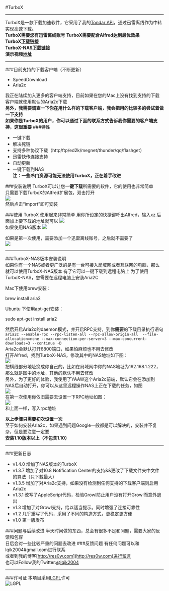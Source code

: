 #TurboX
******************
TurboX是一款下载加速软件，它采用了我的[Tondar API](https://github.com/lqik2004/xunlei-lixian-api-PureObjc)，通过迅雷离线作为中转实现高速下载。   
**TurboX需要您有迅雷离线账号**
**TurboX需要配合Alfred达到最优效果**  
**TurboX[下载链接](https://github.com/lqik2004/TurboX/raw/master/TurboX.alfredextension)**  
**TurboX-NAS[下载链接](https://github.com/lqik2004/TurboX/raw/master/TurboX-NAS.alfredextension)**  
**演示视频[地址](http://d.pr/v/qxhJ)**
*******************
###目前支持的下载客户端（不断更新）
* SpeedDownload  
* Aria2c 

我正在陆续加入更多的客户端支持，目前如果在您的Mac上没有找到支持的下载客户端就使用默认的Aria2c下载  
**另外，我需要调查一下你在用什么样的下载客户端，我会把用的比较多的尝试着做一下支持**  
**如果你是TurboX的用户，你可以通过下面的联系方式告诉我你需要的客户端支持，这很重要**
###特性
* 一键下载
* 解决死链
* 支持多种协议下载（http/ftp/ed2k/megnet/thunder/qq/flashget）
* 迅雷快传连接支持
* 自动更新  
* 一键下载到NAS  
**注：一些冷门资源可能无法使用TurboX，正在着手改进**

###安装说明
TurboX可以让您**一键下载**所需要的软件，它的使用也非常简单  
只需要下载TurboX的Alfred扩展包，双击打开  
![](https://img.skitch.com/20120824-cxbd8sf662nm426ui6ujs8dbkg.jpg)  
然后点击“import”即可安装  

###使用
TurboX 使用起来非常简单
用你所设定的快捷键呼出Alfred，输入xz 后面加上要下载的地址就可以
![](https://img.skitch.com/20120824-qdnrd6a467psbwg6q7b9ghmbsy.jpg)  
如果使用NAS版本
![](https://img.skitch.com/20120829-bt233bd47b5x9btg45daqh42bb.jpg)

如果是第一次使用，需要添加一个迅雷离线账号，之后就不需要了  
![](https://img.skitch.com/20120824-kuqm9rss9us87673f5snighe3p.jpg)  
*********************
###TurboX-NAS版本安装说明  
如果你有一个NAS或者更广泛的是有一台可接入局域网或者互联网的电脑，那么就可以使用TurboX-NAS版本
有了它可以一键下载到远程电脑上
为了使用TurboX-NAS，您需要在远程电脑上安装Aria2C  

Mac下使用brew安装：

brew install aria2

Ubuntu 下使用apt-get安装：

sudo apt-get install aria2

然后开启Aria2c的daemon模式，并开启RPC支持，到你**需要**的下载目录执行语句  
```aria2c --enable-rpc --rpc-listen-all --rpc-allow-origin-all  --file-allocation=none --max-connection-per-server=3 --max-concurrent-downloads=3 --continue -D```  
Aria2c会默认打开6800端口，如果怕麻烦也不用去修改  
打开Alfred，找到TurboX-NAS，修改其中的NAS地址如下图：  
![](https://img.skitch.com/20120829-81ch9w59weff9xx6g7gbpupqmc.jpg)  
把横线部分地址换成你自己的，比如在局域网中你的NAS地址为192.168.1.222，那么就是图中的地址，其他的默认不用去修改  
另外，为了更好的体验，我使用了YAAW这个Aria2c前端，默认它会在添加到NAS后自动打开，你可以从这里远程操作NAS上正在下载的任务，如图  
![](https://img.skitch.com/20120829-fihkmfenuhctwxjetp54xjh37n.jpg)  
在第一次使用你依旧需要去设置一下RPC地址如图：  
![](https://img.skitch.com/20120829-mmk3ccgp7tgiekjjjwjijqux8p.jpg)  
和上面一样，写入rpc地址

**以上步骤只需要初次设置一次**  
至于如何安装Aria2c，如果遇到问题Google一般都是可以解决的，安装并不复杂，但是要注意一定要  
**安装1.10版本以上（不包含1.10）**

**********************
###更新日志
* v1.4.0 增加了NAS版本的TurboX
* v1.3.7 增加了对10.8 Notification Center的支持&&更改了下载文件夹中文件的算法（只下载最大）
* v1.3.5 增加了对Aria2c支持，如果没有检测到任何支持的下载客户端则启用Aria2c
* v1.3.1 改写了AppleScript代码，检验Growl防止用户没有打开Growl而意外退出
* v1.3 增加了对Growl支持，给以适当提示。同时增强了连接可靠性
* v1.2 几乎重写了代码，采用了不同的构造方式，更稳定更方便
* v1.0 第一版发布  
 
###问题与后续改进
半天时间做的东西，总会有很多不足和问题，需要大家的反馈和包容  
日后会对一些比较严重的问题去改进
###反馈问题
有任何问题可以和lqik2004#gmail.com进行联系  
或者到我的博客[http://res0w.com](http://res0w.com)进行留言  
也可以Follow我的Twitter:[@lqik2004](https://twitter.com/lqik2004)
********************
###许可证
本项目采用[LGPL](http://www.gnu.org/copyleft/lesser.html)许可  
![LGPL](http://www.gnu.org/graphics/lgplv3-147x51.png)
